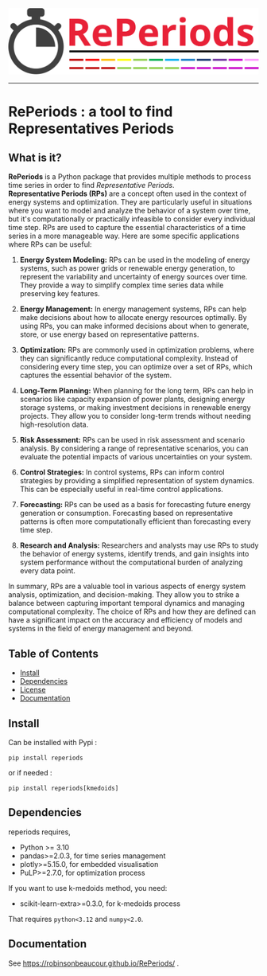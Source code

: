 <div align="center">
  <img src="https://raw.githubusercontent.com/RobinsonBeaucour/RePeriods/refs/heads/main/docs/images/logo.svg"><br>
</div>


-----------------

# RePeriods : a tool to find Representatives Periods

## What is it?

**RePeriods** is a Python package that provides multiple methods to process time series in order to find *Representative Periods*. <br>
**Representative Periods (RPs)** are a concept often used in the context of energy systems and optimization. They are particularly useful in situations where you want to model and analyze the behavior of a system over time, but it's computationally or practically infeasible to consider every individual time step. RPs are used to capture the essential characteristics of a time series in a more manageable way. Here are some specific applications where RPs can be useful:

1. **Energy System Modeling:** RPs can be used in the modeling of energy systems, such as power grids or renewable energy generation, to represent the variability and uncertainty of energy sources over time. They provide a way to simplify complex time series data while preserving key features.

2. **Energy Management:** In energy management systems, RPs can help make decisions about how to allocate energy resources optimally. By using RPs, you can make informed decisions about when to generate, store, or use energy based on representative patterns.

3. **Optimization:** RPs are commonly used in optimization problems, where they can significantly reduce computational complexity. Instead of considering every time step, you can optimize over a set of RPs, which captures the essential behavior of the system.

4. **Long-Term Planning:** When planning for the long term, RPs can help in scenarios like capacity expansion of power plants, designing energy storage systems, or making investment decisions in renewable energy projects. They allow you to consider long-term trends without needing high-resolution data.

5. **Risk Assessment:** RPs can be used in risk assessment and scenario analysis. By considering a range of representative scenarios, you can evaluate the potential impacts of various uncertainties on your system.

6. **Control Strategies:** In control systems, RPs can inform control strategies by providing a simplified representation of system dynamics. This can be especially useful in real-time control applications.

7. **Forecasting:** RPs can be used as a basis for forecasting future energy generation or consumption. Forecasting based on representative patterns is often more computationally efficient than forecasting every time step.

8. **Research and Analysis:** Researchers and analysts may use RPs to study the behavior of energy systems, identify trends, and gain insights into system performance without the computational burden of analyzing every data point.

In summary, RPs are a valuable tool in various aspects of energy system analysis, optimization, and decision-making. They allow you to strike a balance between capturing important temporal dynamics and managing computational complexity. The choice of RPs and how they are defined can have a significant impact on the accuracy and efficiency of models and systems in the field of energy management and beyond.


## Table of Contents

- [Install](#Install)
- [Dependencies](#dependencies)
- [License](#license)
- [Documentation](#documentation)

## Install
Can be installed with Pypi :

```
pip install reperiods
```

or if needed :

```
pip install reperiods[kmedoids]
```

## Dependencies

reperiods requires,

* Python >= 3.10
* pandas>=2.0.3, for time series management
* plotly>=5.15.0, for embedded visualisation
* PuLP>=2.7.0, for optimization process

If you want to use k-medoids method, you need:

* scikit-learn-extra>=0.3.0, for k-medoids process

That requires `python<3.12` and `numpy<2.0`.

## Documentation

See https://robinsonbeaucour.github.io/RePeriods/ .
